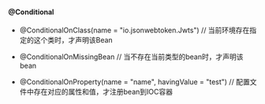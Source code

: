 #### @Conditional

* @ConditionalOnClass(name = "io.jsonwebtoken.Jwts") // 当前环境存在指定的这个类时，才声明该Bean

* @ConditionalOnMissingBean // 当不存在当前类型的bean时，才声明该bean

* @ConditionalOnProperty(name = "name", havingValue = "test") // 配置文件中存在对应的属性和值，才注册bean到IOC容器
